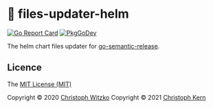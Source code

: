 # :open_file_folder: files-updater-helm
[![Go Report Card](https://goreportcard.com/badge/github.com/go-semantic-release/files-updater-helm)](https://goreportcard.com/report/github.com/go-semantic-release/files-updater-helm)
[![PkgGoDev](https://pkg.go.dev/badge/github.com/go-semantic-release/files-updater-helm)](https://pkg.go.dev/github.com/go-semantic-release/files-updater-helm)

The helm chart files updater for [go-semantic-release](https://github.com/go-semantic-release/semantic-release).

## Licence

The [MIT License (MIT)](http://opensource.org/licenses/MIT)

Copyright © 2020 [Christoph Witzko](https://twitter.com/christophwitzko)
Copyright © 2021 [Christoph Kern](https://shivering-isles.com)
